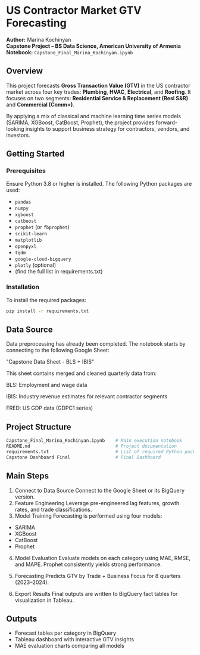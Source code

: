 # US Contractor Market GTV Forecasting

**Author:** Marina Kochinyan  
**Capstone Project – BS Data Science, American University of Armenia**  
**Notebook:** `Capstone_Final_Marina_Kochinyan.ipynb`

## Overview

This project forecasts **Gross Transaction Value (GTV)** in the US contractor market across four key trades: **Plumbing**, **HVAC**, **Electrical**, and **Roofing**. It focuses on two segments: **Residential Service & Replacement (Resi S&R)** and **Commercial (Comm+)**.

By applying a mix of classical and machine learning time series models (SARIMA, XGBoost, CatBoost, Prophet), the project provides forward-looking insights to support business strategy for contractors, vendors, and investors.

## Getting Started

### Prerequisites

Ensure Python 3.8 or higher is installed. The following Python packages are used:

- `pandas`
- `numpy`
- `xgboost`
- `catboost`
- `prophet` (or `fbprophet`)
- `scikit-learn`
- `matplotlib`
- `openpyxl`
- `tqdm`
- `google-cloud-bigquery`
- `plotly` (optional)
- (find the full list in requirements.txt)

### Installation

To install the required packages:

```bash
pip install -r requirements.txt
```

## Data Source
Data preprocessing has already been completed.
The notebook starts by connecting to the following Google Sheet:

"Capstone Data Sheet - BLS + IBIS"

This sheet contains merged and cleaned quarterly data from:

BLS: Employment and wage data

IBIS: Industry revenue estimates for relevant contractor segments

FRED: US GDP data (GDPC1 series)


## Project Structure

```bash
Capstone_Final_Marina_Kochinyan.ipynb    # Main execution notebook
README.md                                # Project documentation
requirements.txt                         # List of required Python packages
Capstone Dashboard Final                 # Final Dashboard
```

## Main Steps
1. Connect to Data Source
Connect to the Google Sheet or its BigQuery version.
2. Feature Engineering
Leverage pre-engineered lag features, growth rates, and trade classifications.
3. Model Training
Forecasting is performed using four models:
- SARIMA
- XGBoost
- CatBoost
- Prophet
4. Model Evaluation
Evaluate models on each category using MAE, RMSE, and MAPE. Prophet consistently yields strong performance.

5. Forecasting
Predicts GTV by Trade + Business Focus for 8 quarters (2023–2024).

6. Export Results
Final outputs are written to BigQuery fact tables for visualization in Tableau.

## Outputs
- Forecast tables per category in BigQuery
- Tableau dashboard with interactive GTV insights
- MAE evaluation charts comparing all models
